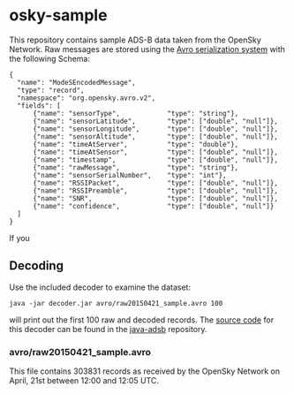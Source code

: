 # osky-sample

This repository contains sample ADS-B data taken from the OpenSky Network.
Raw messages are stored using the [Avro serialization system](https://avro.apache.org/) with the following Schema:

```
{
  "name": "ModeSEncodedMessage",
  "type": "record",
  "namespace": "org.opensky.avro.v2",
  "fields": [
      {"name": "sensorType",      		"type": "string"},
      {"name": "sensorLatitude",   		"type": ["double", "null"]},
      {"name": "sensorLongitude",   	"type": ["double", "null"]},
      {"name": "sensorAltitude",      	"type": ["double", "null"]},
      {"name": "timeAtServer",   		"type": "double"},
      {"name": "timeAtSensor",   		"type": ["double", "null"]},
      {"name": "timestamp",   			"type": ["double", "null"]},
      {"name": "rawMessage",     		"type": "string"},
      {"name": "sensorSerialNumber",    "type": "int"},
      {"name": "RSSIPacket",    		"type": ["double", "null"]},
      {"name": "RSSIPreamble",    		"type": ["double", "null"]},
      {"name": "SNR",    				"type": ["double", "null"]},
      {"name": "confidence",    		"type": ["double", "null"]}
  ]
}
```
If you 

## Decoding

Use the included decoder to examine the dataset:

`java -jar decoder.jar avro/raw20150421_sample.avro 100`

will print out the first 100 raw and decoded records. The [source code](https://github.com/openskynetwork/java-adsb/blob/master/src/main/java/org/opensky/example/OskySampleReader.java) for this decoder can be found in the [java-adsb](https://github.com/openskynetwork/java-adsb) repository.

### avro/raw20150421\_sample.avro

This file contains 303831 records as received by the OpenSky Network on April,
21st between 12:00 and 12:05 UTC.

